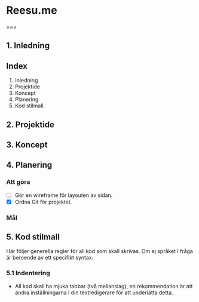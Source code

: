 # Reesu.me
===
## 1. Inledning
## Index
1. Inledning
2. Projektide
3. Koncept
4. Planering
5. Kod stilmall.

## 2. Projektide

## 3. Koncept

## 4. Planering

### Att göra
- [ ] Gör en wireframe för layouten av sidan.
- [x] Ordna Git för projektet.
### Mål

## 5. Kod stilmall
Här följer generella regler för all kod som skall skrivas. Om ej språket i fråga är beroende av ett specifikt syntax.
### 5.1 Indentering
* All kod skall ha mjuka tabbar (två mellanslag), en rekommendation är att ändra inställningarna i din textredigerare för att underlätta detta. 


